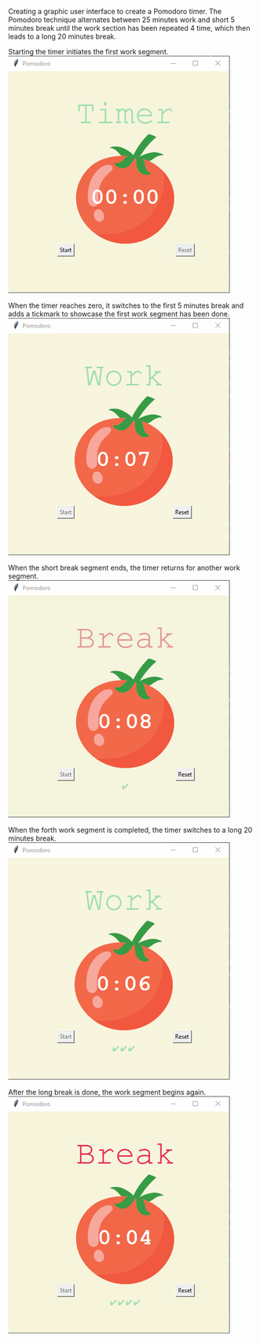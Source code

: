 Creating a graphic user interface to create a Pomodoro timer.
The Pomodoro technique alternates between 25 minutes work and short 5 minutes break until the work section has been repeated 4 time, 
which then leads to a long 20 minutes break.

Starting the timer initiates the first work segment.
![Starting GIF](https://github.com/bmeytar/Python-Portfolio/blob/main/Pomodoro%20Timer/gifs/Start_timer.gif)

When the timer reaches zero, it switches to the first 5 minutes break and adds a tickmark to showcase the first work segment has been done.
![First Short Break GIF](https://github.com/bmeytar/Python-Portfolio/blob/main/Pomodoro%20Timer/gifs/First_short_break.gif)

When the short break segment ends, the timer returns for another work segment.
![Short Break To Work GIF](https://github.com/bmeytar/Python-Portfolio/blob/main/Pomodoro%20Timer/gifs/Short_break_to_work.gif)

When the forth work segment is completed, the timer switches to a long 20 minutes break.
![Long Break GIF](https://github.com/bmeytar/Python-Portfolio/blob/main/Pomodoro%20Timer/gifs/Long_break.gif)

After the long break is done, the work segment begins again.
![Long Break To Work GIF](https://github.com/bmeytar/Python-Portfolio/blob/main/Pomodoro%20Timer/gifs/Long_break_to_work.gif)
